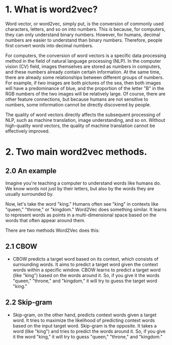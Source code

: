 # 1. What is word2vec?

Word vector, or word2vec, simply put, is the conversion of commonly used characters, letters, and so on into numbers. This is because, for computers, they can only understand binary numbers. However, for humans, decimal numbers are easier to understand than binary numbers. Therefore, people first convert words into decimal numbers.

For computers, the conversion of word vectors is a specific data processing method in the field of natural language processing (NLP). In the computer vision (CV) field, images themselves are stored as numbers in computers, and these numbers already contain certain information. At the same time, there are already some relationships between different groups of numbers. For example, if two images are both pictures of the sea, then both images will have a predominance of blue, and the proportion of the letter "B" in the RGB numbers of the two images will be relatively large. Of course, there are other feature connections, but because humans are not sensitive to numbers, some information cannot be directly discovered by people.

The quality of word vectors directly affects the subsequent processing of NLP, such as machine translation, image understanding, and so on. Without high-quality word vectors, the quality of machine translation cannot be effectively improved.

# 2. Two main word2vec methods.
## 2.0 An example
Imagine you're teaching a computer to understand words like humans do. We know words not just by their letters, but also by the words they are usually surrounded by.

Now, let's take the word "king." Humans often see "king" in contexts like "queen," "throne," or "kingdom." Word2Vec does something similar. It learns to represent words as points in a multi-dimensional space based on the words that often appear around them.

There are two methods Word2Vec does this:

## 2.1 CBOW
- CBOW predicts a target word based on its context, which consists of surrounding words. It aims to predict a target word given the context words within a specific window.
CBOW learns to predict a target word (like "king") based on the words around it. So, if you give it the words "queen," "throne," and "kingdom," it will try to guess the target word "king."
## 2.2 Skip-gram
- Skip-gram, on the other hand, predicts context words given a target word. It tries to maximize the likelihood of predicting context words based on the input target word.
Skip-gram is the opposite. It takes a word (like "king") and tries to predict the words around it. So, if you give it the word "king," it will try to guess "queen," "throne," and "kingdom."